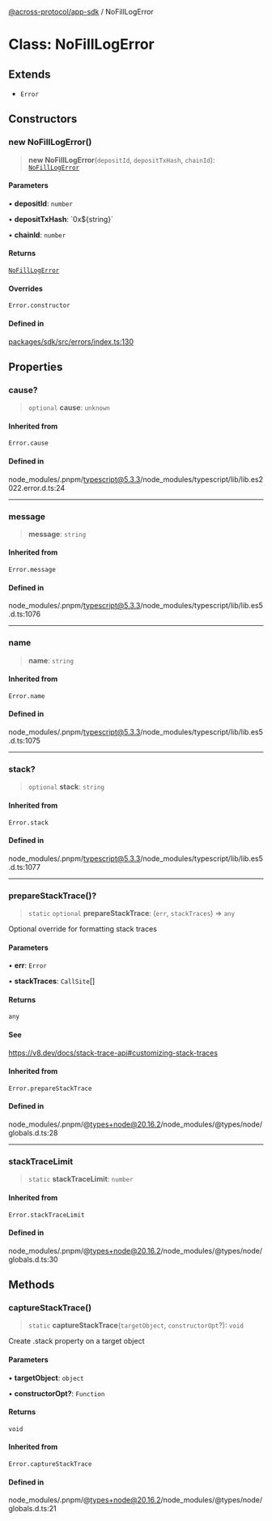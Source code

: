 [@across-protocol/app-sdk](../README.md) / NoFillLogError

# Class: NoFillLogError

## Extends

- `Error`

## Constructors

### new NoFillLogError()

> **new NoFillLogError**(`depositId`, `depositTxHash`, `chainId`): [`NoFillLogError`](NoFillLogError.md)

#### Parameters

• **depositId**: `number`

• **depositTxHash**: \`0x$\{string\}\`

• **chainId**: `number`

#### Returns

[`NoFillLogError`](NoFillLogError.md)

#### Overrides

`Error.constructor`

#### Defined in

[packages/sdk/src/errors/index.ts:130](https://github.com/across-protocol/toolkit/blob/fa61c35c7597804e093096de254dbc326f096003/packages/sdk/src/errors/index.ts#L130)

## Properties

### cause?

> `optional` **cause**: `unknown`

#### Inherited from

`Error.cause`

#### Defined in

node_modules/.pnpm/typescript@5.3.3/node_modules/typescript/lib/lib.es2022.error.d.ts:24

---

### message

> **message**: `string`

#### Inherited from

`Error.message`

#### Defined in

node_modules/.pnpm/typescript@5.3.3/node_modules/typescript/lib/lib.es5.d.ts:1076

---

### name

> **name**: `string`

#### Inherited from

`Error.name`

#### Defined in

node_modules/.pnpm/typescript@5.3.3/node_modules/typescript/lib/lib.es5.d.ts:1075

---

### stack?

> `optional` **stack**: `string`

#### Inherited from

`Error.stack`

#### Defined in

node_modules/.pnpm/typescript@5.3.3/node_modules/typescript/lib/lib.es5.d.ts:1077

---

### prepareStackTrace()?

> `static` `optional` **prepareStackTrace**: (`err`, `stackTraces`) => `any`

Optional override for formatting stack traces

#### Parameters

• **err**: `Error`

• **stackTraces**: `CallSite`[]

#### Returns

`any`

#### See

https://v8.dev/docs/stack-trace-api#customizing-stack-traces

#### Inherited from

`Error.prepareStackTrace`

#### Defined in

node_modules/.pnpm/@types+node@20.16.2/node_modules/@types/node/globals.d.ts:28

---

### stackTraceLimit

> `static` **stackTraceLimit**: `number`

#### Inherited from

`Error.stackTraceLimit`

#### Defined in

node_modules/.pnpm/@types+node@20.16.2/node_modules/@types/node/globals.d.ts:30

## Methods

### captureStackTrace()

> `static` **captureStackTrace**(`targetObject`, `constructorOpt`?): `void`

Create .stack property on a target object

#### Parameters

• **targetObject**: `object`

• **constructorOpt?**: `Function`

#### Returns

`void`

#### Inherited from

`Error.captureStackTrace`

#### Defined in

node_modules/.pnpm/@types+node@20.16.2/node_modules/@types/node/globals.d.ts:21
